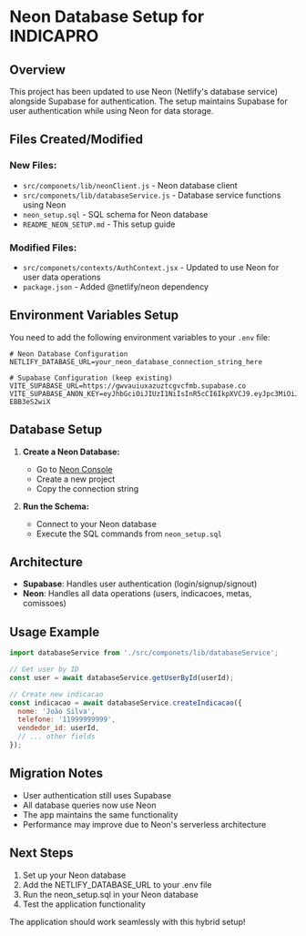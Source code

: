 # Neon Database Setup for INDICAPRO

## Overview
This project has been updated to use Neon (Netlify's database service) alongside Supabase for authentication. The setup maintains Supabase for user authentication while using Neon for data storage.

## Files Created/Modified

### New Files:
- `src/componets/lib/neonClient.js` - Neon database client
- `src/componets/lib/databaseService.js` - Database service functions using Neon
- `neon_setup.sql` - SQL schema for Neon database
- `README_NEON_SETUP.md` - This setup guide

### Modified Files:
- `src/componets/contexts/AuthContext.jsx` - Updated to use Neon for user data operations
- `package.json` - Added @netlify/neon dependency

## Environment Variables Setup

You need to add the following environment variables to your `.env` file:

```env
# Neon Database Configuration
NETLIFY_DATABASE_URL=your_neon_database_connection_string_here

# Supabase Configuration (keep existing)
VITE_SUPABASE_URL=https://gwvauiuxazuztcgvcfmb.supabase.co
VITE_SUPABASE_ANON_KEY=eyJhbGciOiJIUzI1NiIsInR5cCI6IkpXVCJ9.eyJpc3MiOiJzdXBhYmFzZSIsInJlZiI6Imd3dmF1aXV4YXp1enRjZ3ZjZm1iIiwicm9sZSI6ImFub24iLCJpYXQiOjE3NTY3NjAxNDcsImV4cCI6MjA3MjMzNjE0N30.M5wdO-EBB3eS2wiX
```

## Database Setup

1. **Create a Neon Database:**
   - Go to [Neon Console](https://console.neon.tech/)
   - Create a new project
   - Copy the connection string

2. **Run the Schema:**
   - Connect to your Neon database
   - Execute the SQL commands from `neon_setup.sql`

## Architecture

- **Supabase**: Handles user authentication (login/signup/signout)
- **Neon**: Handles all data operations (users, indicacoes, metas, comissoes)

## Usage Example

```javascript
import databaseService from './src/componets/lib/databaseService';

// Get user by ID
const user = await databaseService.getUserById(userId);

// Create new indicacao
const indicacao = await databaseService.createIndicacao({
  nome: 'João Silva',
  telefone: '11999999999',
  vendedor_id: userId,
  // ... other fields
});
```

## Migration Notes

- User authentication still uses Supabase
- All database queries now use Neon
- The app maintains the same functionality
- Performance may improve due to Neon's serverless architecture

## Next Steps

1. Set up your Neon database
2. Add the NETLIFY_DATABASE_URL to your .env file
3. Run the neon_setup.sql in your Neon database
4. Test the application functionality

The application should work seamlessly with this hybrid setup!
